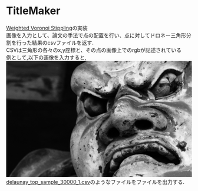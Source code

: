 # TitleMaker
[Weighted Voronoi Stippling](https://www.cs.ubc.ca/labs/imager/tr/2002/secord2002b/secord.2002b.pdf)の実装  
画像を入力として、論文の手法で点の配置を行い、点に対してドロネー三角形分割を行った結果のcsvファイルを返す.  
CSVは三角形の各々のx,y座標と、その点の画像上でのrgbが記述されている  
例として,以下の画像を入力すると,  
![input_image](/sample_data/top.png)  
[delaunay_top_sample_30000_1.csv](/sample_data/delaunay_top_sample_30000_1.csv)のようなファイルをファイルを出力する.
